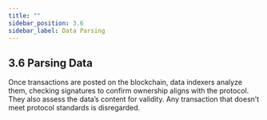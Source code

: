 ```yaml
---
title: ""
sidebar_position: 3.6
sidebar_label: Data Parsing
---
```


## 3.6 Parsing Data

Once transactions are posted on the blockchain, data indexers analyze them, checking signatures to confirm ownership aligns with the protocol. They also assess the data’s content for validity. Any transaction that doesn’t meet protocol standards is disregarded.
